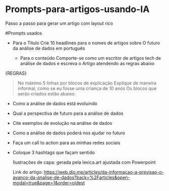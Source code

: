 # Prompts-para-artigos-usando-IA
Passo a passo para gerar um artigo com layout rico

#Prompts usados
- Para o Título
  Crie 10 headlines para o nomes de artigos sobre O futuro da análise de dados em português

  - Para o conteúdo
    Comporte-se como um escritor de artigos tech de análise de dados e escreva o Artigo atendendo as regras abaixo

{REGRAS}

> No máximo 5 linhas por blocos de explicação
> Explique de maneira informal, como se eu fosse uma criança de 10 anos
> Os blocos que serão criados estão abaixo:
- Como a análise de dados está evoluindo
- Qual a perspectiva de futuro para a análise de dados
- Cite exemplos de evolução na análise de dados
- Como a análise de dados poderá nos ajudar no futuro
- Faça um call to action para as minhas redes sociais
- Coloque 3 hashtags que façam sentido

  Ilustrações de capa: gerada pela lexica.art ajustada com Powerpoint

  Link do artigo: https://web.dio.me/articles/da-informacao-a-previsao-o-avanco-da-analise-de-dados?back=%2Farticles&open-modal=true&page=1&order=oldest
